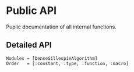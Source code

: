# Public API

Puplic documentation of all internal functions. 

## Detailed API

```@autodocs
Modules = [DenseGillespieAlgorithm]
Order   = [:constant, :type, :function, :macro]
```
